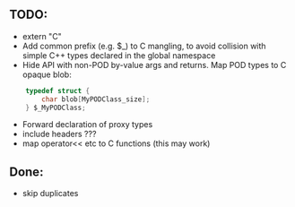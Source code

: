 TODO:
-----

- extern "C"
- Add common prefix (e.g. $_) to C mangling, to avoid collision with simple C++ types declared in the global namespace
- Hide API with non-POD by-value args and returns. Map POD types to C opaque blob:

```C
    typedef struct {
        char blob[MyPODClass_size];
    } $_MyPODClass;
```
- Forward declaration of proxy types
- include headers ???
- map operator<< etc to C functions (this may work)

Done:
----

- skip duplicates

